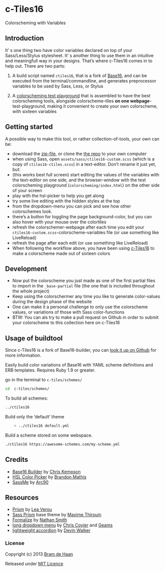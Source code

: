 # c-Tiles16

Colorscheming with Variables

## Introduction
It’ s one thing two have color variables declared on top of your Sass/Less/Stylus stylesheet. It’ s another thing to use them in an intuitive and meaningfull way in your designs. That’s  where c-Tiles16 comes in to help out. There are two parts:

1.  A build script named `ctiles16`, that is a fork of [Base16](https://github.com/chriskempson/base16-builder), and can be executed from the terminal/commandline, and generates preprocessor variables to be used by Sass, Less, or Stylus

2. A [colorscheming test playground](http://atelierbram.github.io/c-tiles16/colorscheming) that is assembled to have the best colorscheming tools, alongside colorscheme-tiles **on one webpage**-test-playground, making it convenient to create your own colorscheme, with sixteen variables

## Getting started
A possible way to make this tool, or rather collection-of-tools, your own can be:

* download the [zip-file](https://github.com/atelierbram/c-tiles16/archive/master.zip), or clone the [the repo](https://github.com/atelierbram/c-tiles16) to your own computer
* when using Sass, open `assets/sass/ctiles16-custom.scss` (which is a copy of `ctiles16-ctiles.scss`) in a text-editor. Don’t rename it just yet, but:
* (this works best full screen) start editing the values of the variables with the text-editor on one side, and the browser-window with the test colorscheming playground (`colorscheming/index.html`) on the other side of your screen
* play with the hsl-picker to help you get along
* try some live editing with the hidden styles at the top
* from the dropdown-menu you can pick and see how other colorschemes look.
* there’s a button for toggling the page background-color, but you can also hover with your mouse over the colortiles
* refresh the colorschemer-webpage after each time you edit your `ctiles16-custom.scss`-colorscheme-variables file (or use something like LiveReload)
* refresh the page after each edit (or use something like LiveReload)
* When following the workflow above, you have been using [c-Tiles16](http//atelierbram.github.io/c-tiles16) to make a colorscheme made out of sixteen colors</li>

## Development

* Now put the colorscheme you just made as one of the first partial files to import in the `_base-partial` file (the one that is included throughout the whole project)
* Keep using the colorschermer any time you like to generate color-values during the design phase of the website
* One can make it a personal challenge to only use the colorscheme values, or variations of those with Sass color-functions
* BTW: You can als try to make a pull request on Github in order to submit your colorscheme to this collection here on c-Tiles16

## Usage of buildtool

Since c-Tiles16 is a fork of Base16-builder, you can [look it up on Github](https://github.com/chriskempson/base16-builder) for more information.

Easily build color variations of Base16 with YAML scheme definitions and ERB templates.
Requires Ruby 1.9 or greater.

go in the terminal to `c-tiles/schemes/`
```bash
cd  c-tiles/schemes/
```

To build all schemes:
```bash
../ctiles16
```
Build only the ‘default’ theme
```bash
    > ../ctiles16 default.yml
```

Build a scheme stored on some webspace.
```bash
./ctiles16 https://awesome-schemes.com/my-scheme.yml
```

## Credits

* [Base16 Builder](https://github.com/chriskempson/base16-builder) by [Chris Kempson](http://chriskempson.com/)
* [HSL Color Picker](http://hslpicker.com/) by [Brandon Mathis](http://brandonmathis.com)
* [SassMe](http://sassme.arc90.com/) by [Arc90](http://arc90.com)

## Resources

* [Prism](http://prismjs.com/) by [Lea Verou](http://lea.verou.me)
* [Sass Prism](https://github.com/MoOx/sass-prism-theme-base) base theme by [Maxime Thirouin](http://moox.io/)
* [Formalize](http://formalize.me/) by [Nathan Smith](http://sonspring.com/)
* [long dropdown menu](http://codepen.io/larrygeams/pen/feoDc) by [Chris Coyier](http://css-tricks.com/long-dropdowns-solution/) and [Geams](http://larrygeams.comze.com/)
* [lightweight accordion](http://wordimpress.com/super-lightweight-jquery-website-accordions-without-a-plugin/) by [Devin Walker](http://wordimpress.com/author/wordimpressadmin/)

### License

Copyright (c) 2013 [Bram de Haan](http://atelierbramdehaan.nl/)

Released under [MIT Licence](http://atelierbram.mit-license.org)



